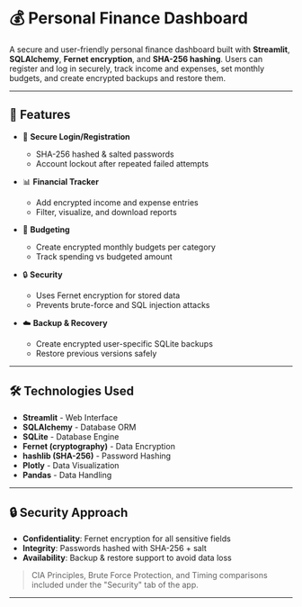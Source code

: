 # 💰 Personal Finance Dashboard

A secure and user-friendly personal finance dashboard built with **Streamlit**, **SQLAlchemy**, **Fernet encryption**, and **SHA-256 hashing**. Users can register and log in securely, track income and expenses, set monthly budgets, and create encrypted backups and restore them.

---

## 🚀 Features

- 🔐 **Secure Login/Registration**
  - SHA-256 hashed & salted passwords
  - Account lockout after repeated failed attempts

- 📊 **Financial Tracker**
  - Add encrypted income and expense entries
  - Filter, visualize, and download reports

- 🧮 **Budgeting**
  - Create encrypted monthly budgets per category
  - Track spending vs budgeted amount

- 🔒 **Security**
  - Uses Fernet encryption for stored data
  - Prevents brute-force and SQL injection attacks

- ☁️ **Backup & Recovery**
  - Create encrypted user-specific SQLite backups
  - Restore previous versions safely

---

## 🛠️ Technologies Used

- **Streamlit** - Web Interface
- **SQLAlchemy** - Database ORM
- **SQLite** - Database Engine
- **Fernet (cryptography)** - Data Encryption
- **hashlib (SHA-256)** - Password Hashing
- **Plotly** - Data Visualization
- **Pandas** - Data Handling

---

## 🔒 Security Approach

- **Confidentiality**: Fernet encryption for all sensitive fields
- **Integrity**: Passwords hashed with SHA-256 + salt
- **Availability**: Backup & restore support to avoid data loss

> CIA Principles, Brute Force Protection, and Timing comparisons included under the "Security" tab of the app.

---

